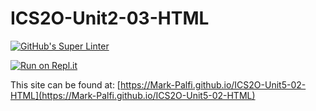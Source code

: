 # ICS2O-Unit2-03-HTML

[![GitHub's Super Linter](https://github.com/Mark-Palfi/ICS2O-Unit5-02-HTML/workflows/GitHub's%20Super%20Linter/badge.svg)](https://github.com/Mark-Palfi/ICS2O-Unit5-02-HTML/actions)

[![Run on Repl.it](https://repl.it/badge/github/Mark-Palfi/ICS2O-Unit5-02-HTML)](https://repl.it/github/Mark-Palfi/ICS2O-Unit5-02-HTML)

This site can be found at: [https://Mark-Palfi.github.io/ICS2O-Unit5-02-HTML](https://Mark-Palfi.github.io/ICS2O-Unit5-02-HTML)
